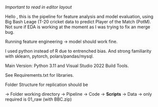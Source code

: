 *Important to read in editor layout*

Hello , this is the pipeline for feature analysis and model evaluation, using Big Bash Leage (T-20 cricket data to predict Player of the Match (PotM). 
Not sure if EDA is working at the moment as I was trying to fix an merge bug. 

Running feature engineering -> model should work fine.

I used python instead of R due to entrenched bias. And strong familiarity with sklearn, pytorch, polars/pandas/mysql.

Main Version:
Python 3.11 and Visual Studio 2022 Build Tools.

See Requirements.txt for libraries.

Folder Structure for replication should be

-> Folder working directory
  -> Pipeline
    -> Code
      -> **Scripts**
    -> Data
      -> only required is 01_raw (with BBC.zip)







